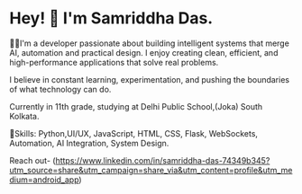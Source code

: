 # Hey! 👋 I'm Samriddha Das.

🧑‍💻I'm a developer passionate about building intelligent systems that merge AI, automation and practical design. I enjoy creating clean, efficient, and high-performance applications that solve real problems.

I believe in constant learning, experimentation, and pushing the boundaries of what technology can do.

Currently in 11th grade, studying at Delhi Public School,(Joka) South Kolkata.

💭Skills: Python,UI/UX, JavaScript, HTML, CSS, Flask, WebSockets, Automation, AI Integration, System Design.

Reach out- (https://www.linkedin.com/in/samriddha-das-74349b345?utm_source=share&utm_campaign=share_via&utm_content=profile&utm_medium=android_app)